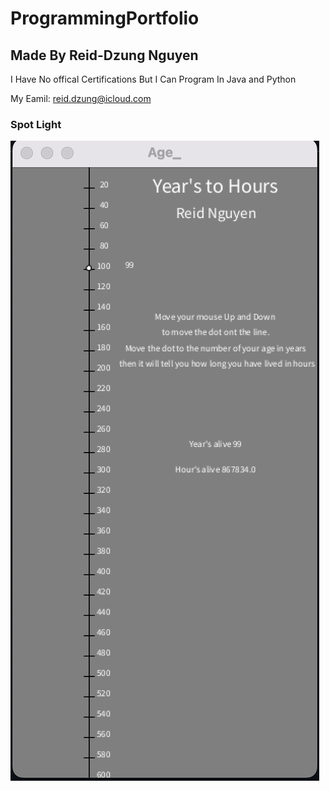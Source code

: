 # ProgrammingPortfolio
## Made By Reid-Dzung Nguyen
I Have No offical Certifications But I Can Program In Java and Python

My Eamil: reid.dzung@icloud.com

### Spot Light 

![Running Screenshot](https://github.com/Reid-Dzung/A-3-Programming-Portfolio/blob/gh-pages/Images/Age.png)
